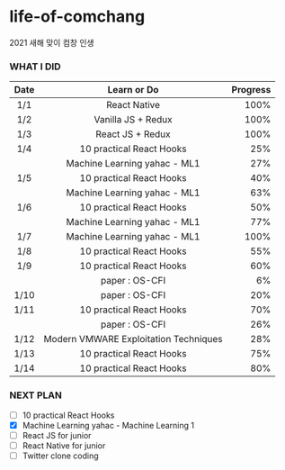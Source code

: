 # life-of-comchang

2021 새해 맞이 컴창 인생

### WHAT I DID

| Date | Learn or Do | Progress |
|:------:|:-----------:|---------:|
| 1/1 |  React Native | 100% |
| 1/2 | Vanilla JS + Redux | 100% |
| 1/3 | React JS + Redux | 100% |
| 1/4 | 10 practical React Hooks | 25% |
|     | Machine Learning yahac - ML1 | 27% |
| 1/5 | 10 practical React Hooks | 40% |
|     | Machine Learning yahac - ML1 | 63% |
| 1/6 | 10 practical React Hooks | 50% |
|     | Machine Learning yahac - ML1 | 77% |
| 1/7 | Machine Learning yahac - ML1 | 100% |
| 1/8 | 10 practical React Hooks | 55% |
| 1/9 | 10 practical React Hooks | 60% |
|     | paper : OS-CFI | 6% |
| 1/10 | paper : OS-CFI | 20% |
| 1/11 | 10 practical React Hooks | 70% |
|      | paper : OS-CFI | 26% |
| 1/12 | Modern VMWARE Exploitation Techniques | 28% |
| 1/13 | 10 practical React Hooks | 75% |
| 1/14 | 10 practical React Hooks | 80% |

### NEXT PLAN

- [ ] 10 practical React Hooks
- [x] Machine Learning yahac - Machine Learning 1
- [ ] React JS for junior
- [ ] React Native for junior
- [ ] Twitter clone coding
